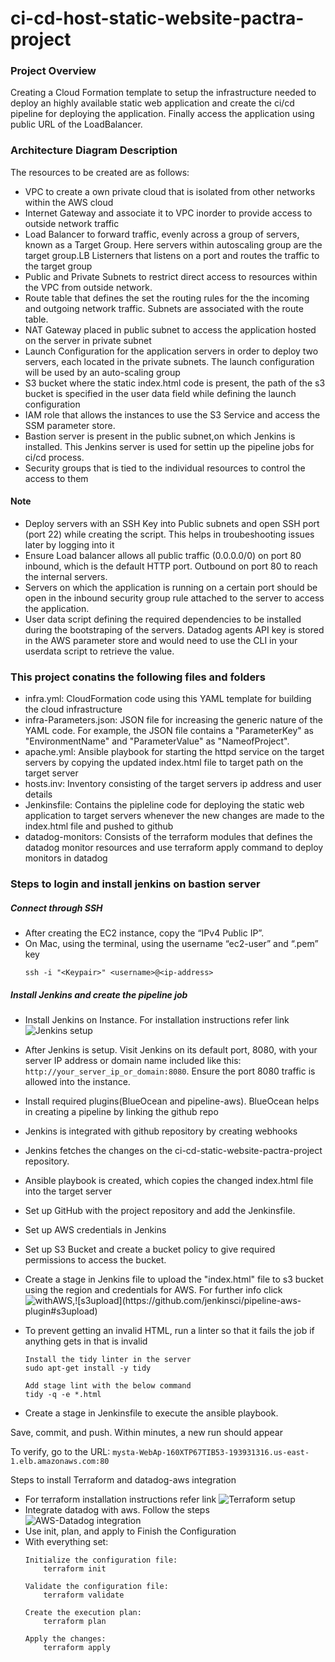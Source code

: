 # ci-cd-host-static-website-pactra-project

### Project Overview

Creating a Cloud Formation template to setup the infrastructure needed to deploy an highly available static web application and create the ci/cd pipeline for deploying the application. Finally access the application using public URL of the LoadBalancer.

### Architecture Diagram Description

The resources to be created are as follows:

* VPC to create a own private cloud that is isolated from other networks within the AWS cloud
* Internet Gateway and associate it to VPC inorder to provide access to outside network traffic
* Load Balancer to forward traffic, evenly across a group of servers, known as a Target Group. Here servers within autoscaling group are the target group.LB Listerners that listens on a port and routes the traffic to the target group
* Public and Private Subnets to restrict direct access to resources within the VPC from outside network.
* Route table that defines the set the routing rules for the the incoming and outgoing network traffic. Subnets are associated with the route table. 
* NAT Gateway placed in public subnet to access the application hosted on the server in private subnet
* Launch Configuration for the application servers in order to deploy two servers, each located in  the private subnets. The launch configuration will be used by an auto-scaling group
* S3 bucket where the static index.html code is present, the path of the s3 bucket is specified in the user data field while defining the launch configuration 
* IAM role that allows the instances to use the S3 Service and access the SSM parameter store.
* Bastion server is present in the public subnet,on which Jenkins is installed. This Jenkins server is used for settin up the  pipeline jobs for ci/cd process.
* Security groups that is tied to the individual resources to control the access to them
    
#### Note

* Deploy servers with an SSH Key into Public subnets and open SSH port (port 22) while creating the script. This helps in troubeshooting issues later by logging into it
* Ensure Load balancer allows all public traffic (0.0.0.0/0) on port 80 inbound, which is the default HTTP port. Outbound on port 80 to reach the internal servers.
* Servers on which the application is running on a certain port should be open in the inbound security group rule attached to the server to access the application.
* User data script defining the required dependencies to be installed during the bootstraping of the servers. Datadog agents API key is stored in the AWS parameter store and would need to use the CLI in your userdata script to retrieve the value.

### This project conatins the following files and folders

* infra.yml: CloudFormation code using this YAML template for building the cloud infrastructure
* infra-Parameters.json: JSON file for increasing the generic nature of the YAML code. For example, the JSON file contains a "ParameterKey" as "EnvironmentName" and "ParameterValue" as "NameofProject".
* apache.yml: Ansible playbook for starting the httpd service on the target servers by copying the updated index.html file to target path on the target server
* hosts.inv: Inventory consisting of the target servers ip address and user details
* Jenkinsfile: Contains the pipleline code for deploying the static web application to target servers whenever the new changes are made to the index.html file and pushed to github
* datadog-monitors: Consists of the terraform modules that defines the datadog monitor resources and use terraform apply command to deploy monitors in datadog

### Steps to login and install jenkins on bastion server

##### Connect through SSH

* After creating the EC2 instance, copy the “IPv4 Public IP”.
* On Mac, using the terminal, using the username “ec2-user” and “.pem” key 
    ```
    ssh -i "<Keypair>" <username>@<ip-address>
    ```

##### Install Jenkins and create the pipeline job 

* Install Jenkins on Instance. For installation instructions refer link ![Jenkins setup](https://pkg.jenkins.io/redhat-stable/)
* After Jenkins is setup. Visit Jenkins on its default port, 8080, with your server IP address or domain name included like this: `http://your_server_ip_or_domain:8080`. Ensure the port 8080 traffic is allowed into the instance.
* Install required plugins(BlueOcean and pipeline-aws). BlueOcean helps in creating a pipeline by linking the github repo
* Jenkins is integrated with github repository by creating webhooks
* Jenkins fetches the changes on the ci-cd-static-website-pactra-project repository. 
* Ansible playbook is created, which copies the changed index.html file into the target server
* Set up GitHub with the project repository and add the Jenkinsfile.
* Set up AWS credentials in Jenkins
* Set up S3 Bucket and create a bucket policy to give required permissions to access the bucket.
* Create a stage in Jenkins file to upload the "index.html" file to s3 bucket using the region and credentials for AWS. For further info click ![withAWS](https://github.com/jenkinsci/pipeline-aws-plugin#withaws.),![s3upload](https://github.com/jenkinsci/pipeline-aws-plugin#s3upload)
* To prevent getting an invalid HTML, run a linter so that it fails the job if anything gets in that is invalid

    ```
    Install the tidy linter in the server
    sudo apt-get install -y tidy
    ```
    ```
    Add stage lint with the below command
    tidy -q -e *.html
    ```
* Create a stage in Jenkinsfile to execute the ansible playbook.


Save, commit, and push. Within minutes, a new run should appear


To verify, go to the URL: `mysta-WebAp-160XTP67TIB53-193931316.us-east-1.elb.amazonaws.com:80`

Steps to install Terraform and datadog-aws integration

* For terraform installation instructions refer link ![Terraform setup](https://phoenixnap.com/kb/how-to-install-terraform-centos-ubuntu#ftoc-heading-2)
* Integrate datadog with aws. Follow the steps ![AWS-Datadog integration](https://docs.datadoghq.com/integrations/amazon_web_services/?tab=roledelegation)
* Use init, plan, and apply to Finish the Configuration
* With everything set:
    ```
    Initialize the configuration file:
        terraform init
    
    Validate the configuration file:
        terraform validate
    
    Create the execution plan:
        terraform plan

    Apply the changes:
        terraform apply
    ```